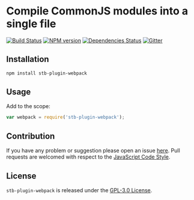 Compile CommonJS modules into a single file
===========================================

[![Build Status](https://img.shields.io/travis/stbsdk/plugin-webpack.svg?style=flat-square)](https://travis-ci.org/stbsdk/plugin-webpack)
[![NPM version](https://img.shields.io/npm/v/stb-plugin-webpack.svg?style=flat-square)](https://www.npmjs.com/package/stb-plugin-webpack)
[![Dependencies Status](https://img.shields.io/david/stbsdk/plugin-webpack.svg?style=flat-square)](https://david-dm.org/stbsdk/plugin-webpack)
[![Gitter](https://img.shields.io/badge/gitter-join%20chat-blue.svg?style=flat-square)](https://gitter.im/DarkPark/stbsdk)


## Installation ##

```bash
npm install stb-plugin-webpack
```


## Usage ##

Add to the scope:

```js
var webpack = require('stb-plugin-webpack');
```


## Contribution ##

If you have any problem or suggestion please open an issue [here](https://github.com/stbsdk/plugin-webpack/issues).
Pull requests are welcomed with respect to the [JavaScript Code Style](https://github.com/DarkPark/jscs).


## License ##

`stb-plugin-webpack` is released under the [GPL-3.0 License](http://opensource.org/licenses/GPL-3.0).
